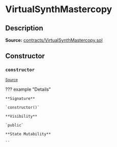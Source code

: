 # VirtualSynthMastercopy

## Description

**Source:** [contracts/VirtualSynthMastercopy.sol](https://github.com/Synthetixio/synthetix/tree/v2.57.2/contracts/VirtualSynthMastercopy.sol)

## Constructor

### `constructor`

<sub>[Source](https://github.com/Synthetixio/synthetix/tree/v2.57.2/contracts/VirtualSynthMastercopy.sol#L9)</sub>

??? example "Details"

    **Signature**

    `constructor()`

    **Visibility**

    `public`

    **State Mutability**

    ``
